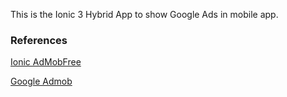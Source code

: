 This is the Ionic 3 Hybrid App to show Google Ads in mobile app.

### References
[Ionic AdMobFree](https://ionicframework.com/docs/native/admob-free/)

[Google Admob](https://www.google.co.in/admob/)
